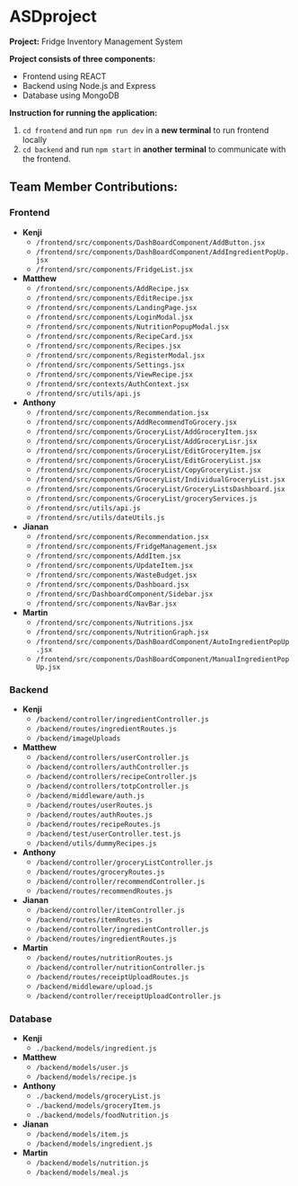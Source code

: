 # ASDproject
**Project:** Fridge Inventory Management System

**Project consists of three components:**
- Frontend using REACT
- Backend using Node.js and Express
- Database using MongoDB

**Instruction for running the application:**
1. `cd frontend` and run `npm run dev` in a **new terminal** to run frontend locally
2. `cd backend` and run `npm start` in **another terminal** to communicate with the frontend.


## Team Member Contributions:
### Frontend
- **Kenji**
    - `/frontend/src/components/DashBoardComponent/AddButton.jsx`
    - `/frontend/src/components/DashBoardComponent/AddIngredientPopUp.jsx`
    - `/frontend/src/components/FridgeList.jsx`
- **Matthew**
    - `/frontend/src/components/AddRecipe.jsx`
    - `/frontend/src/components/EditRecipe.jsx`
    - `/frontend/src/components/LandingPage.jsx`
    - `/frontend/src/components/LoginModal.jsx`
    - `/frontend/src/components/NutritionPopupModal.jsx`
    - `/frontend/src/components/RecipeCard.jsx`
    - `/frontend/src/components/Recipes.jsx`
    - `/frontend/src/components/RegisterModal.jsx`
    - `/frontend/src/components/Settings.jsx`
    - `/frontend/src/components/ViewRecipe.jsx`
    - `/frontend/src/contexts/AuthContext.jsx`
    - `/frontend/src/utils/api.js`
- **Anthony**
    - `/frontend/src/components/Recommendation.jsx`
    - `/frontend/src/components/AddRecommendToGrocery.jsx`
    - `/frontend/src/components/GroceryList/AddGroceryItem.jsx`
    - `/frontend/src/components/GroceryList/AddGroceryLisr.jsx`
    - `/frontend/src/components/GroceryList/EditGroceryItem.jsx`
    - `/frontend/src/components/GroceryList/EditGroceryList.jsx`
    - `/frontend/src/components/GroceryList/CopyGroceryList.jsx`
    - `/frontend/src/components/GroceryList/IndividualGroceryList.jsx`
    - `/frontend/src/components/GroceryList/GroceryListsDashboard.jsx`
    - `/frontend/src/components/GroceryList/groceryServices.js`
    - `/frontend/src/utils/api.js`
    - `/frontend/src/utils/dateUtils.js`
- **Jianan**
    - `/frontend/src/components/Recommendation.jsx`
    - `/frontend/src/components/FridgeManagement.jsx`
    - `/frontend/src/components/AddItem.jsx` 
    - `/frontend/src/components/UpdateItem.jsx` 
    - `/frontend/src/components/WasteBudget.jsx`
    - `/frontend/src/components/Dashboard.jsx`
    - `/frontend/src/DashboardComponent/Sidebar.jsx`
    - `/frontend/src/components/NavBar.jsx`
- **Martin**
    - `/frontend/src/components/Nutritions.jsx`
    - `/frontend/src/components/NutritionGraph.jsx`
    - `/frontend/src/components/DashBoardComponent/AutoIngredientPopUp.jsx`
    - `/frontend/src/components/DashBoardComponent/ManualIngredientPopUp.jsx`

### Backend
- **Kenji**
    -  `/backend/controller/ingredientController.js`
    -  `/backend/routes/ingredientRoutes.js`
    -  `/backend/imageUploads`
- **Matthew**
    - `/backend/controllers/userController.js`
    - `/backend/controllers/authController.js`
    - `/backend/controllers/recipeController.js`
    - `/backend/controllers/totpController.js`
    - `/backend/middleware/auth.js`
    - `/backend/routes/userRoutes.js`
    - `/backend/routes/authRoutes.js`
    - `/backend/routes/recipeRoutes.js`
    - `/backend/test/userController.test.js`
    - `/backend/utils/dummyRecipes.js`
- **Anthony**
    -  `/backend/controller/groceryListController.js`
    -  `/backend/routes/groceryRoutes.js`
    -  `/backend/controller/recommendController.js`
    -  `/backend/routes/recommendRoutes.js`
- **Jianan**
    -  `/backend/controller/itemController.js`
    -  `/backend/routes/itemRoutes.js`
    -  `/backend/controller/ingredientController.js`
    -  `/backend/routes/ingredientRoutes.js`
- **Martin**
    -  `/backend/routes/nutritionRoutes.js`
    -  `/backend/controller/nutritionController.js`
    -  `/backend/routes/receiptUploadRoutes.js`
    -  `/backend/middleware/upload.js`
    -  `/backend/controller/receiptUploadController.js`

### Database
- **Kenji**
    - `./backend/models/ingredient.js`
- **Matthew**
    - `/backend/models/user.js`
    - `/backend/models/recipe.js`
- **Anthony**
    - `./backend/models/groceryList.js`
    - `./backend/models/groceryItem.js`
    - `./backend/models/foodNutrition.js`
- **Jianan**
    - `/backend/models/item.js`
    - `/backend/models/ingredient.js`
- **Martin**
    - `/backend/models/nutrition.js`
    - `/backend/models/meal.js`
